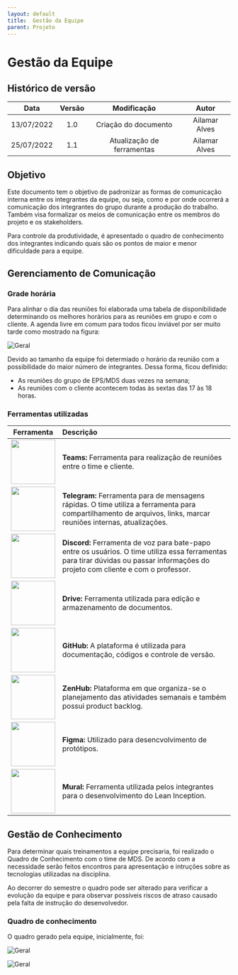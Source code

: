 ```yaml
---
layout: default
title:  Gestão da Equipe 
parent: Projeto
---
```


# Gestão da Equipe 

## Histórico de versão

| Data | Versão | Modificação | Autor |
| :--: | :----: | :---------: | :---: |
| 13/07/2022 | 1.0 | Criação do documento | Ailamar Alves |
| 25/07/2022 | 1.1 | Atualização de ferramentas | Ailamar Alves |

## Objetivo

Este documento tem o objetivo de padronizar as formas de comunicação interna entre os integrantes da equipe, ou seja, como e por onde ocorrerá a comunicação dos integrantes do grupo durante a produção do trabalho. Também visa formalizar os meios de comunicação entre os membros do projeto e os stakeholders.

Para controle da produtividade, é apresentado o quadro de conhecimento dos integrantes indicando quais são os pontos de maior e menor dificuldade para a equipe.


## Gerenciamento de Comunicação

### Grade horária

Para alinhar o dia das reuniões foi elaborada uma tabela de disponibilidade determinando os melhores horários para as reuniões em grupo e com o cliente. A agenda livre em comum para todos ficou inviável por ser muito tarde como mostrado na figura: 

![Geral](../../../assets/images/disponibilidade.JPG)

Devido ao tamanho da equipe foi determiado o horário da reunião com a possibilidade do maior número de integrantes. Dessa forma, ficou definido:
- As reuniões do grupo de EPS/MDS duas vezes na semana;
- As reuniões com o cliente acontecem todas às sextas das 17 às 18 horas.


### Ferramentas utilizadas

|     Ferramenta       |                          Descrição                           |
| :------------------: | :----------------------------------------------------------- |
| <img src="https://upload.wikimedia.org/wikipedia/commons/thumb/c/c9/Microsoft_Office_Teams_%282018%E2%80%93present%29.svg/1200px-Microsoft_Office_Teams_%282018%E2%80%93present%29.svg.png" width=100px> | **Teams:** Ferramenta para realização de reuniões entre o time e cliente. |
| <img src="https://imagepng.org/wp-content/uploads/2017/11/telegram-icone-icon-2.png" width=100px> | **Telegram:** Ferramenta para de mensagens rápidas. O time utiliza a ferramenta para compartilhamento de arquivos, links, marcar reuniões internas, atualizações.|
| <img src="https://logodownload.org/wp-content/uploads/2017/11/discord-logo-4-1.png" width="100px"> | **Discord:** Ferramenta de voz para bate-papo entre os usuários. O time utiliza essa ferramentas para tirar dúvidas ou passar informações do projeto com cliente e com o professor. |
| <img src="https://upload.wikimedia.org/wikipedia/commons/d/da/Google_Drive_logo.png" width=100px> | **Drive:** Ferramenta utilizada para edição e armazenamento de documentos. |
| <img src="https://pbs.twimg.com/profile_images/1414990564408262661/r6YemvF9_400x400.jpg" width=100px> | **GitHub:** A plataforma é utilizada para documentação, códigos e controle de versão. |
| <img src="https://www.compararsoftware.com/wp-content/uploads/2018/08/logoZenHub.png" width="100px"> | **ZenHub:** Plataforma em que organiza-se o planejamento das atividades semanais e também possui product backlog. |
| <img src="https://assets.asana.biz/transform/ba9b63a3-f255-4088-b5fe-14ab4628f50b/logo-app-figma" width=100px> | **Figma:** Utilizado para desencvolvimento de protótipos. |
| <img src="https://play-lh.googleusercontent.com/6vm41PRefe19H226FkTNyR3Z9gbKZILLFKOyihFIn8kmJn1VzMlKp8h2JlUFfcwn4RI" width=100px> | **Mural:** Ferramenta utilizada pelos integrantes para o desenvolvimento do Lean Inception. |


## Gestão de Conhecimento

Para determinar quais treinamentos a equipe precisaria, foi realizado o Quadro de Conhecimento com o time de MDS. De acordo com a necessidade serão feitos encontros para apresentação e intruções sobre as tecnologias utilizadas na disciplina. 

Ao decorrer do semestre o quadro pode ser alterado para verificar a evolução da equipe e para observar possíveis riscos de atraso causado pela falta de instrução do desenvolvedor.

### Quadro de conhecimento

O quadro gerado pela equipe, inicialmente, foi:

![Geral](../../../assets/images/conhecimento.JPG)

![Geral](../../../assets/images/conhecimento-leg.JPG)